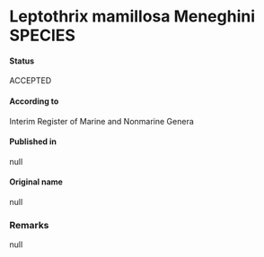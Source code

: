# Leptothrix mamillosa Meneghini SPECIES

#### Status
ACCEPTED

#### According to
Interim Register of Marine and Nonmarine Genera

#### Published in
null

#### Original name
null

### Remarks
null